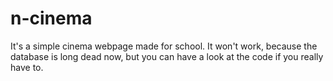 # n-cinema
It's a simple cinema webpage made for school. It won't work, because the database is long dead now, but you can have a look at the code if you really have to.

